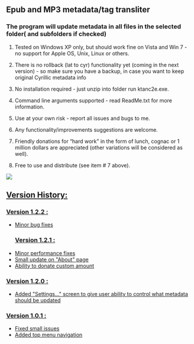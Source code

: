 ## Epub and MP3 metadata/tag transliter ##

### The program will update metadata in all files in the selected folder( and subfolders if checked) ###


1. Tested on Windows XP only, but should work fine on Vista and Win 7 - no support for Apple OS, Unix, Linux  or others.

2. There is no rollback (lat to cyr) functionality yet (coming in the next version) - so make sure you have a backup, in case you want to keep original Cyrillic metadata info

3. No installation required -  just unzip into folder run ktanc2e.exe.

4. Command line arguments supported - read ReadMe.txt for more information.

5. Use at your own risk  -  report all issues and bugs to me.

6. Any functionality/improvements  suggestions are welcome.

7. Friendly donations for “hard work”  in the form of lunch, cognac  or 1 million
dollars  are appreciated (other variations will be considered as well).

8. Free to use and distribute (see item # 7 above).

<a href='http://www.softpedia.com/get/Multimedia/Audio/Other-AUDIO-Tools/KTransliter.shtml'><img src='http://www.softpedia.com/images/softpedia_download_small.gif' border='0' />



<h2>Version History:</h2>
<h3>Version 1.2.2 :</h3>
<ul><li>Minor bug fixes<br>
<h3>Version 1.2.1 :</h3>
</li><li>Minor performance fixes<br>
</li><li>Small update on "About" page<br>
</li><li>Ability to donate custom amount</li></ul>

<h3>Version 1.2.0 :</h3>
<ul><li>Added "Settings..." screen to give user ability to control what metadata should be updated</li></ul>

<h3>Version 1.0.1 :</h3>
<ul><li>Fixed small issues<br>
</li><li>Added top menu navigation